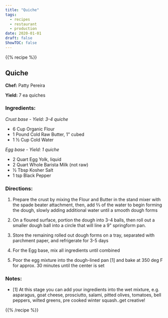 ```yaml
---
title: "Quiche"
tags:
  - recipes
  - restaurant
  - production
date: 2020-01-01 
draft: false
ShowTOC: false
---
```


{{% recipe %}}

## Quiche

**Chef:** Patty Pereira

**Yield:** 7 ea quiches

### Ingredients:

*Crust base - Yield: 3-4 quiche*
- 6 Cup Organic Flour
- 1 Pound Cold Raw Butter, 1" cubed
- 1 ½ Cup Cold Water

*Egg base - Yield: 1 quiche*
- 2 Quart Egg Yolk, liquid
- 2 Quart Whole Barista Milk (not raw)
- ½ Tbsp Kosher Salt
- 1 tsp Black Pepper

### Directions:

1.  Prepare the crust by mixing the Flour and Butter in the stand mixer
    with the spade beater attachment, then, add ⅔ of the water to begin
    forming the dough, slowly adding additional water until a smooth
    dough forms

2.  On a floured surface, portion the dough into 3-4 balls, then roll
    out a smaller dough ball into a circle that will line a 9"
    springform pan.

3.  Store the remaining rolled out dough forms on a tray, separated with
    parchment paper, and refrigerate for 3-5 days

4.  For the Egg base, mix all ingredients until combined

5.  Poor the egg mixture into the dough-lined pan \[1\] and bake at 350 deg
    F for approx. 30 minutes until the center is set

### Notes:

-   \[1\] At this stage you can add your ingredients into the wet
    mixture, e.g. asparagus, goat cheese, prosciutto, salami, pitted
    olives, tomatoes, bell peppers, wilted greens, pre cooked winter
    squash..get creative!


{{% /recipe %}}

